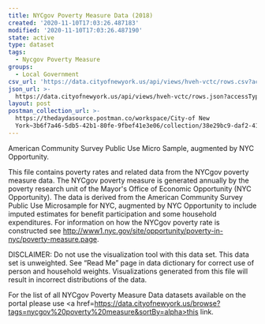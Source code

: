 ```yaml
---
title: NYCgov Poverty Measure Data (2018)
created: '2020-11-10T17:03:26.487183'
modified: '2020-11-10T17:03:26.487190'
state: active
type: dataset
tags:
  - Nycgov Poverty Measure
groups:
  - Local Government
csv_url: 'https://data.cityofnewyork.us/api/views/hveh-vctc/rows.csv?accessType=DOWNLOAD'
json_url: >-
  https://data.cityofnewyork.us/api/views/hveh-vctc/rows.json?accessType=DOWNLOAD
layout: post
postman_collection_url: >-
  https://thedaydasource.postman.co/workspace/City-of New
  York~3b6f7a46-5db5-42b1-80fe-9fbef41e3e06/collection/38e29bc9-daf2-41ba-b4cc-5646ccfc0195
---
```

American Community Survey Public Use Micro Sample, augmented by NYC Opportunity.

This file contains poverty rates and related data from the NYCgov poverty measure data. The NYCgov poverty measure is generated annually by the poverty research unit of the Mayor's Office of Economic Opportunity (NYC Opportunity). The data is derived from the American Community Survey Public Use Microsample for NYC, augmented by NYC Opportunity to include imputed estimates for benefit participation and some household expenditures. For information on how the NYCgov poverty rate is constructed see http://www1.nyc.gov/site/opportunity/poverty-in-nyc/poverty-measure.page.

DISCLAIMER:</b> Do not use the visualization tool with this data set.  This data set is unweighted.  See “Read Me” page in data dictionary for correct use of person and household weights.  Visualizations generated from this file will result in incorrect distributions of the data.

For the list of all NYCgov Poverty Measure Data datasets available on the portal please use <a href=https://data.cityofnewyork.us/browse?tags=nycgov%20poverty%20measure&sortBy=alpha>this link.</a>
